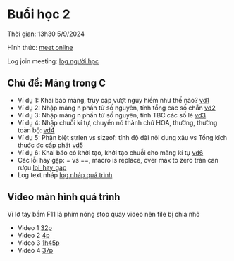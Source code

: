 # Buổi học 2

Thời gian: 13h30 5/9/2024

Hình thức: [meet online](https://meet.google.com/qov-btdk-dst)

Log join meeting: [log người học](day2/meeting_day2.csv)

## Chủ đề: Mảng trong C ##

- Ví dụ 1: Khai báo mảng, truy cập vượt nguy hiểm như thế nào? [vd1](day2/mang_vd1.cpp)
- Ví dụ 2: Nhập mảng n phần tử số nguyên, tính tổng các số chẵn [vd2](day2/mang_vd2.cpp)
- Ví dụ 3: Nhập mảng n phần tử số nguyên, tính TBC các số lẻ [vd3](day2/mang_vd3.cpp)
- Ví dụ 4: Nhập chuỗi kí tự, chuyển nó thành chữ HOA, thường, thường toàn bộ: [vd4](day2/mang_vd4.cpp)
- Ví dụ 5: Phân biệt strlen vs sizeof: tính độ dài nội dung xâu vs Tổng kích thước đc cấp phát [vd5](day2/mang_vd5.cpp)
- Ví dụ 6: Khai báo có khởi tạo, khởi tạo chuỗi cho mảng kí tự [vd6](day2/mang_vd6.cpp)
- Các lỗi hay gặp: = vs ==, macro is replace, over max to zero tràn can rượu [loi_hay_gap](day2/loi_hay_gap.cpp)
- Log text nháp [log nháp quá trình](day2/log_nháp.txt)

## Video màn hình quá trình ##

Vì lỡ tay bấm F11 là phím nóng stop quay video nên file bị chia nhỏ

- Video 1 [32p](https://57kmt.duckdns.org/video/Video_2024-09-05_135712-converted.mp4)
- Video 2 [4p](https://57kmt.duckdns.org/video/Video_2024-09-05_140200-converted.mp4)
- Video 3 [1h45p](https://57kmt.duckdns.org/video/Video_2024-09-05_154813-converted.mp4)
- Video 4 [37p](https://57kmt.duckdns.org/video/Video_2024-09-05_162616-converted.mp4)
